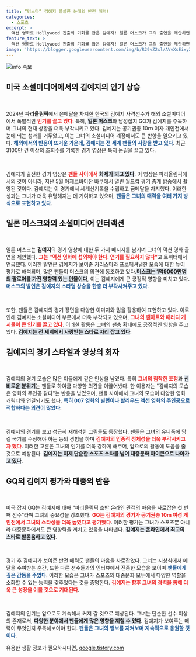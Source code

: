 ```yaml
---
title: “밈스타” 김예지 쓸쓸한 눈매의 반전 매력!
categories:
  - 스포츠
excerpt: >
  액션 영화로 Hollywood 진출의 기회를 잡은 김예지! 일론 머스크가 그의 출연을 제안하면서, GQ는 그를 파리올림픽의 첫 스타로 조명했다. 팬아트와 짧은 영상들이 소셜미디어를 뜨겁게 달구고 있다!
feature_text: >
  액션 영화로 Hollywood 진출의 기회를 잡은 김예지! 일론 머스크가 그의 출연을 제안하면서, GQ는 그를 파리올림픽의 첫 스타로 조명했다. 팬아트와 짧은 영상들이 소셜미디어를 뜨겁게 달구고 있다!
image: 'https://blogger.googleusercontent.com/img/b/R29vZ2xl/AVvXsEixyZcFfHzMRdzZMjFBmAUKJYCLCGyLL1o632UiGVXcaFdKo_bkvkuCioo0uUKlGfBVcT3P84aROyZIXSBEx3Aw5nCQ3pTgDom1WDC4m8eifvWiAmWEEVb4x6G_l8C0QH225ldMjyaFvpxGEBGNO37VmDTDMHGhJPq73UglMfDca1-0aw/s1600/blogspot.png'
---
```


<p><img src="https://blogger.googleusercontent.com/img/b/R29vZ2xl/AVvXsEixyZcFfHzMRdzZMjFBmAUKJYCLCGyLL1o632UiGVXcaFdKo_bkvkuCioo0uUKlGfBVcT3P84aROyZIXSBEx3Aw5nCQ3pTgDom1WDC4m8eifvWiAmWEEVb4x6G_l8C0QH225ldMjyaFvpxGEBGNO37VmDTDMHGhJPq73UglMfDca1-0aw/s1600/blogspot.png" alt="info 속보" /></p>

<h2 data-ke-size="size26">미국 소셜미디어에서의 김예지의 인기 상승</h2>

<p data-ke-size="size16">&nbsp;</p>  

<p>2024년 <b>파리올림픽</b>에서 은메달을 차지한 한국의 김예지 사격선수가 해외 소셜미디어에서 폭발적인 <b><span style="color: #ee2323;">인기를 끌고 있다</span></b>. 특히, <b><span style="background-color: #21538527;">일론 머스크</span></b>와 남성잡지 GQ가 김예지를 주목하며 그녀의 현재 상황을 더욱 부각시키고 있다. 김예지는 공기권총 10ｍ 여자 개인전에서 눈에 띄는 성과를 거두었고, 이는 그녀의 소셜미디어 계정에서도 큰 반향을 일으키고 있다. <b><span style="color: #1a5490;">해외에서의 반응이 뜨거운 가운데, 김예지는 전 세계 팬들의 사랑을 받고 있다</span></b>. 최근 3100만 건 이상의 조회수를 기록한 경기 영상은 특히 눈길을 끌고 있다.</p></p>

<p data-ke-size="size16">&nbsp;</p>  

<p>김예지가 출전한 경기 영상은 <b><span style="color: #ee2323;">팬들 사이에서</span></b> <b><span style="background-color: #21538527;">화제가 되고 있다</span></b>. 이 영상은 파리올림픽에서의 것이 아니라, 지난 5월 아제르바이잔 바쿠에서 열린 월드컵 경기 중계 방송에서 촬영된 것이다. 김예지는 이 경기에서 세계신기록을 수립하고 금메달을 차지했다. 이러한 성과는 그녀가 더욱 유명해지는 데 기여하고 있으며, <b><span style="color: #1a5490;">팬들은 그녀의 매력을 여러 가지 방식으로 표현하고 있다</span></b>.</p>

<h2 data-ke-size="size26">일론 머스크와의 소셜미디어 인터랙션</h2>

<p data-ke-size="size16">&nbsp;</p>  

<p>일론 머스크는 <b>김예지</b>의 경기 영상에 대한 두 가지 메시지를 남기며 그녀의 액션 영화 출연을 제안했다. <b><span style="color: #ee2323;">그는 “액션 영화에 섭외해야 한다. 연기를 필요하지 않다”</span></b>고 트위터에서 언급했다. 이러한 발언은 김예지가 보여준 카리스마와 프로페셔널한 모습에 대한 높이 평가로 해석되며, 많은 팬들이 머스크의 의견에 동조하고 있다.<b><span style="background-color: #21538527;">머스크는 1억9000만명의 팔로어를 가진 영향력 있는 인물이다</span></b>, 이는 김예지에게 큰 긍정적 영향을 미치고 있다. <b><span style="color: #1a5490;">머스크의 발언은 김예지의 스타덤 상승을 한층 더 부각시켜주고 있다</span></b>.</p>

<p data-ke-size="size16">&nbsp;</p>  

<p>또한, 팬들은 김예지의 경기 장면을 다양한 이미지와 밈을 활용하여 표현하고 있다. 이로 인해 김예지는 소셜미디어 부문에서 더욱 부각되고 있으며, <b><span style="color: #ee2323;">그녀의 팬아트와 패러디 게시물이 큰 인기를 끌고 있다</span></b>. 이러한 활동은 그녀의 팬층 확대에도 긍정적인 영향을 주고 있다. <b><span style="background-color: #21538527;">김예지는 전 세계에서 사랑받는 스타로 자리 잡고 있다</span></b>.</p>

<h2 data-ke-size="size26">김예지의 경기 스타일과 영상의 회자</h2>

<p data-ke-size="size16">&nbsp;</p>  

<p>김예지의 경기 모습은 많은 이들에게 깊은 인상을 남겼다. 특히 <b><span style="color: #ee2323;">그녀의 침착한 표정</span></b>과 <b><span style="background-color: #21538527;">신비로운 분위기</span></b>는 팬들로 하여금 다양한 의견을 이끌어냈다. 한 이용자는 "김예지의 모습은 영화의 주인공 같다"는 반응을 남겼으며, 팬들 사이에서 그녀의 모습이 다양한 영화 캐릭터와 연결되기도 했다. <b><span style="color: #1a5490;">특히 007 영화의 빌런이나 할리우드 액션 영화의 주인공으로 적합하다는 의견이 많았다</span></b>.</p>

<p data-ke-size="size16">&nbsp;</p>  

<p>김예지의 경기를 보고 성급히 재해석한 그림들도 등장했다. 팬들은 그녀의 유니폼에 담길 국기를 수정해야 하는 등의 경험을 하며 <b><span style="color: #ee2323;">김예지의 인종적 정체성을 더욱 부각시키고자 했다</span></b>. 이러한 교훈은 그녀의 인기를 더욱 강하게 해주어, 앞으로의 활동에 도움을 줄 것으로 예상된다. <b><span style="background-color: #21538527;">김예지는 이제 단순한 스포츠 스타를 넘어 대중문화 아이콘으로 나아가고 있다</span></b>.</p>

<h2 data-ke-size="size26">GQ의 김예지 평가와 대중의 반응</h2>

<p data-ke-size="size16">&nbsp;</p>  

<p>미국 잡지 GQ는 김예지에 대해 “파리올림픽 초반 온라인 관객의 마음을 사로잡은 첫 번째 선수”라며 그녀의 중요성을 강조했다. <b><span style="color: #ee2323;">GQ는 김예지의 경기가 공기권총 10m 여성 개인전에서 그녀의 스타성을 더욱 높였다고 평가했다</span></b>. 이러한 평가는 그녀가 스포츠뿐 아니라 대중문화에서도 큰 영향력을 끼치고 있음을 나타낸다. <b><span style="background-color: #21538527;">김예지는 온라인에서 최고의 스타로 발돋움하고 있다</span></b>.</p>

<p data-ke-size="size16">&nbsp;</p>  

<p>경기 후 김예지가 보여준 반전 매력도 팬들의 마음을 사로잡았다. 그녀는 시상식에서 메달을 수여받는 순간, 또한 다른 선수들과의 인터뷰에서 진중한 모습을 보이며 <b><span style="color: #1a5490;">팬들에게 깊은 감동을 주었다</span></b>. 이러한 모습은 그녀가 스포츠와 대중문화 모두에서 다양한 역할을 소화할 수 있는 능력을 갖추었다는 것을 증명한다. <b><span style="color: #ee2323;">김예지는 향후 그녀의 경력을 통해 더욱 큰 성장을 이룰 것으로 기대된다</span></b>.</p>

<p data-ke-size="size16">&nbsp;</p>  

<p>김예지의 인기는 앞으로도 계속해서 커져 갈 것으로 예상된다. 그녀는 단순한 선수 이상의 존재로서, <b><span style="background-color: #21538527;">다양한 분야에서 팬들에게 많은 영향을 끼칠 수 있다</span></b>. 김예지가 보여주는 매력이 무엇인지 주목해보아야 한다. <b><span style="color: #1a5490;">팬들은 그녀의 행보를 지켜보며 지속적으로 응원할 것이다</span></b>.</p>
유용한 생활 정보가 필요하시다면, <a href="https://qoogle.tistory.com" rel="dofollow">qoogle.tistory.com</a>


